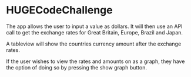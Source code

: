 # HUGECodeChallenge

The app allows the user to input a value as dollars.
It will then use an API call to get the exchange rates for Great Britain, Europe, Brazil and Japan.

A tableview will show the countries currency amount after the exchange rates.

If the user wishes to view the rates and amounts on as a graph, they have the option of doing so by pressing the show graph button.

